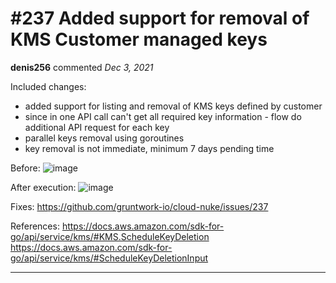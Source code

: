 # #237 Added support for removal of KMS Customer managed keys

**denis256** commented *Dec 3, 2021*

Included changes:
  * added support for listing and removal of KMS keys defined by customer
  * since in one API call can't get all required key information - flow do additional API request for each key
  * parallel keys removal using goroutines
  * key removal is not immediate, minimum 7 days pending time

Before:
![image](https://user-images.githubusercontent.com/10694338/144599706-be6eb53d-ee8b-4dd8-8d15-e6d10ea25d0e.png)

After execution:
![image](https://user-images.githubusercontent.com/10694338/144599905-b8bbfcad-3ac4-4d14-9e25-6d7485e8e73a.png)


Fixes: https://github.com/gruntwork-io/cloud-nuke/issues/237

References:
https://docs.aws.amazon.com/sdk-for-go/api/service/kms/#KMS.ScheduleKeyDeletion
https://docs.aws.amazon.com/sdk-for-go/api/service/kms/#ScheduleKeyDeletionInput
<br />
***


